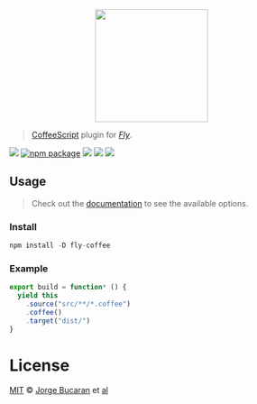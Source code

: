 <div align="center">
  <a href="http://github.com/flyjs/fly">
    <img width=200px  src="https://cloud.githubusercontent.com/assets/8317250/8430194/35c6043a-1f6a-11e5-8cbd-af6cc86baa84.png">
  </a>
</div>

> [CoffeeScript](http://coffeescript.org/) plugin for _[Fly][fly]_.

[![][fly-badge]][fly]
[![npm package][npm-ver-link]][releases]
[![][dl-badge]][npm-pkg-link]
[![][travis-badge]][travis-link]
[![][mit-badge]][mit]

## Usage
> Check out the [documentation](http://coffeescript.org/documentation/docs/command.html#section-5) to see the available options.

### Install

```a
npm install -D fly-coffee
```

### Example

```js
export build = function* () {
  yield this
    .source("src/**/*.coffee")
    .coffee()
    .target("dist/")
}
```

# License

[MIT][mit] © [Jorge Bucaran][author] et [al][contributors]


[mit]:          http://opensource.org/licenses/MIT
[author]:       http://about.bucaran.me
[contributors]: https://github.com/bucaran/fly-coffee/graphs/contributors
[releases]:     https://github.com/bucaran/fly-coffee/releases
[fly]:          https://www.github.com/flyjs/fly
[fly-badge]:    https://img.shields.io/badge/fly-JS-05B3E1.svg?style=flat-square
[mit-badge]:    https://img.shields.io/badge/license-MIT-444444.svg?style=flat-square
[npm-pkg-link]: https://www.npmjs.org/package/fly-coffee
[npm-ver-link]: https://img.shields.io/npm/v/fly-coffee.svg?style=flat-square
[dl-badge]:     http://img.shields.io/npm/dm/fly-coffee.svg?style=flat-square
[travis-link]:  https://travis-ci.org/bucaran/fly-coffee
[travis-badge]: http://img.shields.io/travis/bucaran/fly-coffee.svg?style=flat-square
